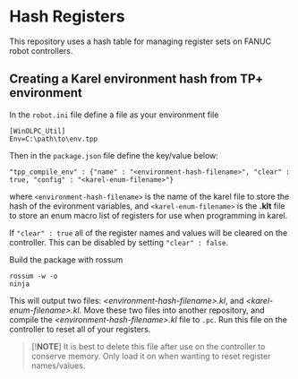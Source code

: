 # Hash Registers

This repository uses a hash table for managing register sets on FANUC robot controllers.

## Creating a Karel environment hash from TP+ environment

In the `robot.ini` file define a file as your environment file

```
[WinOLPC_Util]
Env=C:\path\to\env.tpp
```

Then in the `package.json` file define the key/value below:

```
"tpp_compile_env" : {"name" : "<environment-hash-filename>", "clear" : true, "config" : "<karel-enum-filename>"}
```
where `<environment-hash-filename>` is the name of the karel file to store the hash of the evironment variables, and `<karel-enum-filename>` is the **.klt** file to store an enum macro list of registers for use when programming in karel.

If `"clear" : true` all of the register names and values will be cleared on the controller. This can be disabled by setting `"clear" : false`.

Build the package with rossum
```
rossum -w -o
ninja
```

This will output two files: *\<environment-hash-filename\>.kl*, and *\<karel-enum-filename\>.kl*. Move these two files into another repository, and compile the *\<environment-hash-filename\>.kl* file to `.pc`. Run this file on the controller to reset all of your registers.

> [!**NOTE**]
> It is best to delete this file after use on the controller to conserve memory. Only load it on when wanting to reset register names/values.


